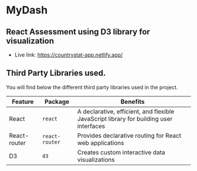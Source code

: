 # MyDash
## React Assessment using D3 library for visualization 

- Live link: https://countrystat-app.netlify.app/

## Third Party Libraries used.

You will find below the different third party libraries used in the project.

| Feature  | Package | Benefits |
| ------------- | ------------- | ------------- |
| React  |  `react` | A declarative, efficient, and flexible JavaScript library for building user interfaces |
|  React-router| `react-router`  | Provides declarative routing for React web applications  |
| D3 | `d3`  | Creates custom interactive data visualizations  |
